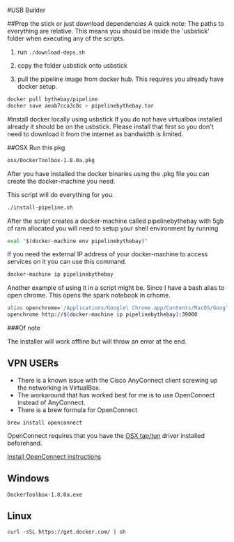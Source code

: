 #USB Builder

##Prep the stick or just download dependencies
A quick note:  The paths to everything are relative.  This means you should be inside the 'usbstick' folder when executing any of the scripts.


1. run ```./download-deps.sh```
2. copy the folder usbstick onto usbstick

3. pull the pipeline image from docker hub.  This requires you already have docker setup.

```sh
docker pull bythebay/pipeline
docker save aeab7cca3c8c > pipelinebythebay.tar
```


#Install docker locally using usbstick
If you do not have virtualbox installed already it should be on the usbstick.  Please install that first so you don't need to download it from the internet as bandwidth is limited.

##OSX
Run this pkg 

```sh
osx/DockerToolbox-1.8.0a.pkg
```

After you have installed the docker binaries using the .pkg file you can create the docker-machine you need.

This script will do everything for you.

```sh
./install-pipeline.sh
```

After the script creates a docker-machine called pipelinebythebay with 5gb of ram allocated you will need to setup your shell environment by running 

```sh
eval "$(docker-machine env pipelinebythebay)"
```

If you need the external IP address of your docker-machine to access services on it you can use this command.

```sh
docker-machine ip pipelinebythebay
```

Another example of using it in a script might be.  Since I have a bash alias to open chrome. This opens the spark notebook in crhome.

```sh
alias openchrome='/Applications/Google\ Chrome.app/Contents/MacOS/Google\ Chrome --kiosk'
openchrome http://$(docker-machine ip pipelinebythebay):39000
```

###Of note

The installer will work offline but will throw an error at the end.

## VPN USERs

* There is a known issue with the Cisco AnyConnect client screwing up the networking in VirtualBox.  
* The workaround that has worked best for me is to use OpenConnect instead of AnyConnect.  
* There is a brew formula for OpenConnect
```
brew install openconnect
```
OpenConnect requires that you have the [OSX tap/tun](http://tuntaposx.sourceforge.net/) driver installed beforehand.

[Install OpenConnect instructions](https://gist.github.com/moklett/3170636)

## Windows
```
DockerToolbox-1.8.0a.exe
```

## Linux
```
curl -sSL https://get.docker.com/ | sh
```